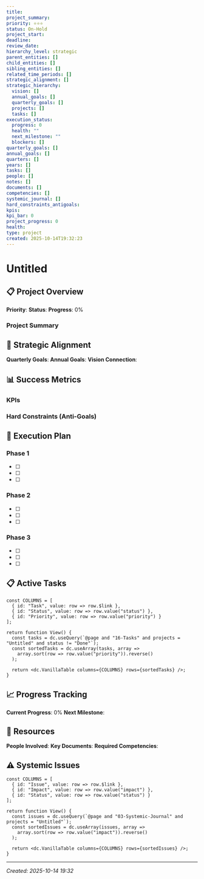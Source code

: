 ```yaml
---
title:
project_summary:
priority: ⭐⭐⭐
status: On-Hold
project_start:
deadline:
review_date:
hierarchy_level: strategic
parent_entities: []
child_entities: []
sibling_entities: []
related_time_periods: []
strategic_alignment: []
strategic_hierarchy:
  vision: []
  annual_goals: []
  quarterly_goals: []
  projects: []
  tasks: []
execution_status:
  progress: 0
  health: ""
  next_milestone: ""
  blockers: []
quarterly_goals: []
annual_goals: []
quarters: []
years: []
tasks: []
people: []
notes: []
documents: []
competencies: []
systemic_journal: []
hard_constraints_antigoals:
kpis:
kpi_bar: 0
project_progress: 0
health:
type: project
created: 2025-10-14T19:32:23
---
```


# Untitled

## 📋 Project Overview

**Priority**: 
**Status**: 
**Progress**: 0%

### Project Summary

## 🎯 Strategic Alignment

**Quarterly Goals**: 
**Annual Goals**: 
**Vision Connection**: 

## 📊 Success Metrics

### KPIs

### Hard Constraints (Anti-Goals)

## 🚀 Execution Plan

### Phase 1
- [ ] 
- [ ] 
- [ ] 

### Phase 2
- [ ] 
- [ ] 
- [ ] 

### Phase 3
- [ ] 
- [ ] 
- [ ] 

## 📋 Active Tasks

```datacorejsx
const COLUMNS = [
  { id: "Task", value: row => row.$link },
  { id: "Status", value: row => row.value("status") },
  { id: "Priority", value: row => row.value("priority") }
];

return function View() {
  const tasks = dc.useQuery(`@page and "16-Tasks" and projects = "Untitled" and status != "Done"`);
  const sortedTasks = dc.useArray(tasks, array => 
    array.sort(row => row.value("priority")).reverse()
  );
  
  return <dc.VanillaTable columns={COLUMNS} rows={sortedTasks} />;
}
```

## 📈 Progress Tracking

**Current Progress**: 0%
**Next Milestone**: 

## 🤝 Resources

**People Involved**: 
**Key Documents**: 
**Required Competencies**: 

## ⚠️ Systemic Issues

```datacorejsx
const COLUMNS = [
  { id: "Issue", value: row => row.$link },
  { id: "Impact", value: row => row.value("impact") },
  { id: "Status", value: row => row.value("status") }
];

return function View() {
  const issues = dc.useQuery(`@page and "03-Systemic-Journal" and projects = "Untitled"`);
  const sortedIssues = dc.useArray(issues, array => 
    array.sort(row => row.value("impact")).reverse()
  );
  
  return <dc.VanillaTable columns={COLUMNS} rows={sortedIssues} />;
}
```

---

*Created: 2025-10-14 19:32*
